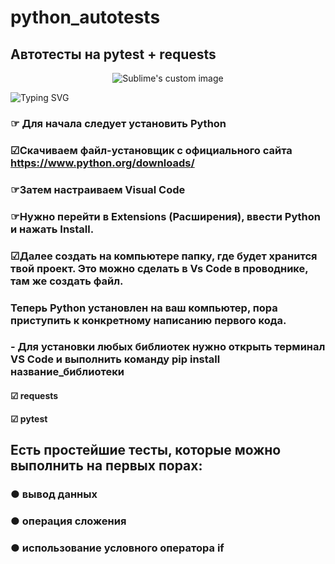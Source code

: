 # python_autotests
## Автотесты на pytest + requests
<p align="center">
  <img src="https://encrypted-tbn0.gstatic.com/images?q=tbn:ANd9GcRewo-srisfh9JRmH0YtylOtzm03AZbzKlOG1erjFODQJfsHGjBKo1x_Hi-vrgkKtejXik&usqp=CAU" alt="Sublime's custom image"/>
</p>

![Typing SVG](https://readme-typing-svg.herokuapp.com?color=%2336BCF7&lines=Автотесты+++Python+++Pytest+++Requests)

### ☞ Для начала следует установить Python
### ☑︎Скачиваем файл-установщик с официального сайта https://www.python.org/downloads/

### ☞Затем настраиваем Visual Code
### ☞Нужно перейти в Extensions (Расширения), ввести Python и нажать Install.
### ☑︎Далее создать на компьютере папку, где будет хранится твой проект. Это можно сделать в Vs Code в проводнике, там же создать файл.
  ###   Теперь Python установлен на ваш компьютер, пора приступить к конкретному написанию первого кода.
###  - Для установки любых библиотек нужно открыть терминал VS Code и выполнить команду pip install название_библиотеки 
 ####   ☑︎ requests
 ####   ☑︎ pytest
  
## Есть простейшие тесты, которые можно выполнить на первых порах:
### ● вывод данных
### ● операция сложения
### ● использование условного оператора if
```

